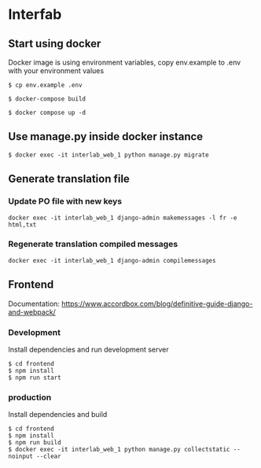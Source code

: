 # Interfab

## Start using docker

Docker image is using environment variables, copy env.example to .env with your environment values
```shell
$ cp env.example .env
```

```shell
$ docker-compose build
```

```shell
$ docker compose up -d
```

## Use manage.py inside docker instance

```shell
$ docker exec -it interlab_web_1 python manage.py migrate
```

## Generate translation file

### Update PO file with new keys
```shell
docker exec -it interlab_web_1 django-admin makemessages -l fr -e html,txt
```

### Regenerate translation compiled messages
```shell
docker exec -it interlab_web_1 django-admin compilemessages
```

## Frontend 
Documentation: https://www.accordbox.com/blog/definitive-guide-django-and-webpack/

### Development
Install dependencies and run development server

```shell
$ cd frontend
$ npm install
$ npm run start
```

### production

Install dependencies and build
```shell
$ cd frontend
$ npm install
$ npm run build
$ docker exec -it interlab_web_1 python manage.py collectstatic --noinput --clear
```